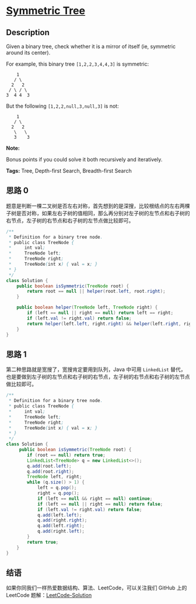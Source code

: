 # [Symmetric Tree][title]

## Description

Given a binary tree, check whether it is a mirror of itself (ie, symmetric around its center).

For example, this binary tree `[1,2,2,3,4,4,3]` is symmetric:

```
    1
   / \
  2   2
 / \ / \
3  4 4  3
```

But the following `[1,2,2,null,3,null,3]` is not:

```
    1
   / \
  2   2
   \   \
   3    3
```

**Note:**

Bonus points if you could solve it both recursively and iteratively.

**Tags:** Tree, Depth-first Search, Breadth-first Search


## 思路 0

题意是判断一棵二叉树是否左右对称，首先想到的是深搜，比较根结点的左右两棵子树是否对称，如果左右子树的值相同，那么再分别对左子树的左节点和右子树的右节点，左子树的右节点和右子树的左节点做比较即可。

```java
/**
 * Definition for a binary tree node.
 * public class TreeNode {
 *     int val;
 *     TreeNode left;
 *     TreeNode right;
 *     TreeNode(int x) { val = x; }
 * }
 */
class Solution {
    public boolean isSymmetric(TreeNode root) {
        return root == null || helper(root.left, root.right);
    }

    public boolean helper(TreeNode left, TreeNode right) {
        if (left == null || right == null) return left == right;
        if (left.val != right.val) return false;
        return helper(left.left, right.right) && helper(left.right, right.left);
    }
}
```

## 思路 1

第二种思路就是宽搜了，宽搜肯定要用到队列，Java 中可用 `LinkedList` 替代，也是要做到左子树的左节点和右子树的右节点，左子树的右节点和右子树的左节点做比较即可。

```java
/**
 * Definition for a binary tree node.
 * public class TreeNode {
 *     int val;
 *     TreeNode left;
 *     TreeNode right;
 *     TreeNode(int x) { val = x; }
 * }
 */
class Solution {
     public boolean isSymmetric(TreeNode root) {
        if (root == null) return true;
        LinkedList<TreeNode> q = new LinkedList<>();
        q.add(root.left);
        q.add(root.right);
        TreeNode left, right;
        while (q.size() > 1) {
            left = q.pop();
            right = q.pop();
            if (left == null && right == null) continue;
            if (left == null || right == null) return false;
            if (left.val != right.val) return false;
            q.add(left.left);
            q.add(right.right);
            q.add(left.right);
            q.add(right.left);
        }
        return true;
    }
}
```


## 结语

如果你同我们一样热爱数据结构、算法、LeetCode，可以关注我们 GitHub 上的 LeetCode 题解：[LeetCode-Solution][ls]



[title]: https://leetcode.com/problems/symmetric-tree
[ls]: https://github.com/RichCodersAndMe/LeetCode-Solution
